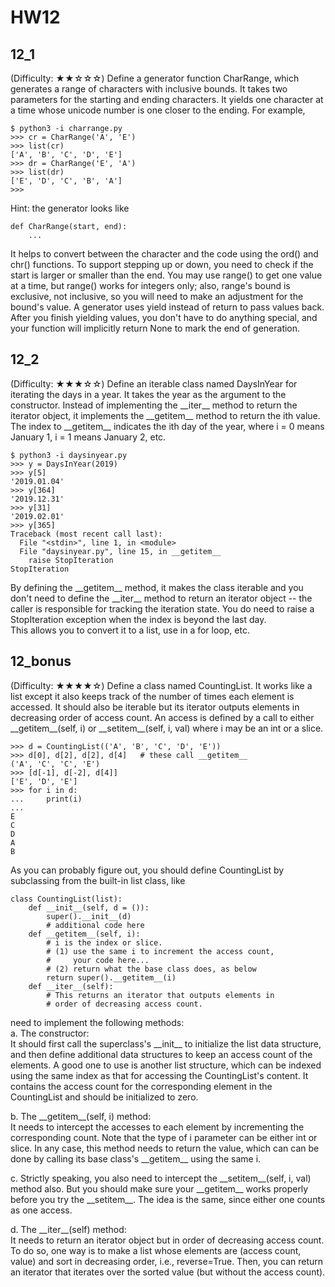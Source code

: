 # HW12

## 12_1
(Difficulty: ★★☆☆☆) Define a generator function CharRange, which generates a range of characters with inclusive bounds.  It takes two parameters for the starting and ending characters.  It yields one character at a time whose unicode number is one closer to the ending.  For example,
```
$ python3 -i charrange.py
>>> cr = CharRange('A', 'E')
>>> list(cr)
['A', 'B', 'C', 'D', 'E']
>>> dr = CharRange('E', 'A')
>>> list(dr)
['E', 'D', 'C', 'B', 'A']
>>> 
```

Hint: the generator looks like
```
def CharRange(start, end):
    ...
```
It helps to convert between the character and the code using the ord() and chr() functions.  To support stepping up or down, you need to check if the start is larger or smaller than the end.  You may use range() to get one value at a time, but range() works for integers only; also, range's bound is exclusive, not inclusive, so you will need to make an adjustment for the bound's value.  A generator uses yield instead of return to pass values back.  After you finish yielding values, you don't have to do anything special, and your function will implicitly return None to mark the end of generation.


## 12_2
(Difficulty: ★★★☆☆) Define an iterable class named DaysInYear for iterating the days in a year.  It takes the year as the argument to the constructor.  Instead of implementing the \_\_iter\_\_ method to return the iterator object, it implements the \_\_getitem\_\_ method to return the ith value.  The index to \_\_getitem\_\_ indicates the ith day of the year, where i = 0 means January 1, i = 1 means January 2, etc.
```
$ python3 -i daysinyear.py
>>> y = DaysInYear(2019)
>>> y[5]
'2019.01.04'
>>> y[364]
'2019.12.31'
>>> y[31]
'2019.02.01'
>>> y[365]
Traceback (most recent call last):
  File "<stdin>", line 1, in <module>
  File "daysinyear.py", line 15, in __getitem__
    raise StopIteration
StopIteration
```

By defining the \_\_getitem\_\_ method, it makes the class iterable and you don't need to define the \_\_iter\_\_ method to return an iterator object -- the caller is responsible for tracking the iteration state.  You do need to raise a StopIteration exception when the index is beyond the last day.  
This allows you to convert it to a list, use in a for loop, etc.

## 12_bonus
(Difficulty: ★★★★☆) Define a class named CountingList.  It works like a list except it also keeps track of the number of times each element is accessed.  It should also be iterable but its iterator outputs elements in decreasing order of access count.  An access is defined by a call to either \_\_getitem__(self, i) or \_\_setitem\_\_(self, i, val) where i may be an int or a slice.
```
>>> d = CountingList(('A', 'B', 'C', 'D', 'E'))
>>> d[0], d[2], d[2], d[4]   # these call __getitem__
('A', 'C', 'C', 'E')         
>>> [d[-1], d[-2], d[4]]
['E', 'D', 'E']              
>>> for i in d:
...     print(i)
...
E
C
D
A
B
```

As you can probably figure out, you should define CountingList by subclassing from the built-in list class, like
```
class CountingList(list):
    def __init__(self, d = ()):
        super().__init__(d)
        # additional code here
    def __getitem__(self, i):
        # i is the index or slice.
        # (1) use the same i to increment the access count,
        #     your code here...
        # (2) return what the base class does, as below
        return super().__getitem__(i)
    def __iter__(self):
        # This returns an iterator that outputs elements in 
        # order of decreasing access count. 
```
need to implement the following methods:\
a.	The constructor:\
It should first call the superclass's \_\_init\_\_ to initialize the list data structure, and then define additional data structures to keep an access count of the elements.  A good one to use is another list structure, which can be indexed using the same index as that for accessing the CountingList's content.  It contains the access count for the corresponding element in the CountingList and should be initialized to zero.

b.	The \_\_getitem\_\_(self, i) method:\
It needs to intercept the accesses to each element by incrementing the corresponding count.  Note that the type of  i parameter can be either int or slice.  In any case, this method needs to return the value, which can can be done by calling its base class's \_\_getitem\_\_ using the same i.

c.	Strictly speaking, you also need to intercept the \_\_setitem\_\_(self, i, val) method also.  But you should make sure your \_\_getitem\_\_ works properly before you try the \_\_setitem\_\_.  The idea is the same, since either one counts as one access.

d.	The \_\_iter\_\_(self) method:\
It needs to return an iterator object but in order of decreasing access count.  To do so, one way is to make a list whose elements are (access count, value) and sort in decreasing order, i.e., reverse=True.  Then, you can return an iterator that iterates over the sorted value (but without the access count).

